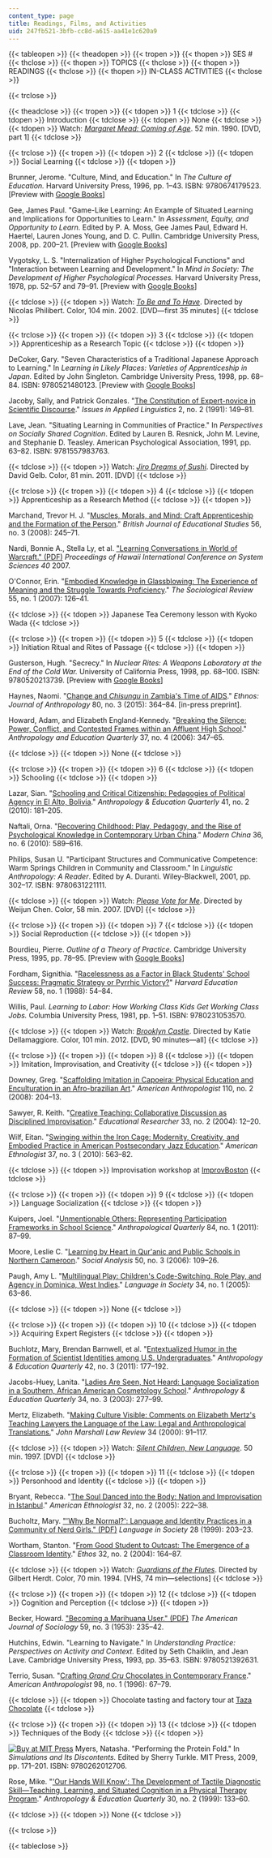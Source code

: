 ```yaml
---
content_type: page
title: Readings, Films, and Activities
uid: 247fb521-3bfb-cc8d-a615-aa41e1c620a9
---
```


{{< tableopen >}}
{{< theadopen >}}
{{< tropen >}}
{{< thopen >}}
SES #
{{< thclose >}}
{{< thopen >}}
TOPICS
{{< thclose >}}
{{< thopen >}}
READINGS
{{< thclose >}}
{{< thopen >}}
IN-CLASS ACTIVITIES
{{< thclose >}}

{{< trclose >}}

{{< theadclose >}}
{{< tropen >}}
{{< tdopen >}}
1
{{< tdclose >}}
{{< tdopen >}}
Introduction
{{< tdclose >}}
{{< tdopen >}}
None
{{< tdclose >}}
{{< tdopen >}}
Watch: [_Margaret Mead: Coming of Age_](http://www.schoolmediaassociates.com/store/titledetail.cfm?MerchID=61612). 52 min. 1990. \[DVD, part 1\]
{{< tdclose >}}

{{< trclose >}}
{{< tropen >}}
{{< tdopen >}}
2
{{< tdclose >}}
{{< tdopen >}}
Social Learning
{{< tdclose >}}
{{< tdopen >}}


Brunner, Jerome. "Culture, Mind, and Education." In _The Culture of Education._ Harvard University Press, 1996, pp. 1–43. ISBN: 9780674179523. \[Preview with [Google Books](http://books.google.com/books?id=7a978qleVkcC&pg=PA1=onepage)\]

Gee, James Paul. "Game-Like Learning: An Example of Situated Learning and Implications for Opportunities to Learn." In _Assessment, Equity, and Opportunity to Learn._ Edited by P. A. Moss, Gee James Paul, Edward H. Haertel, Lauren Jones Young, and D. C. Pullin. Cambridge University Press, 2008, pp. 200–21. \[Preview with [Google Books](http://books.google.com/books?id=0naPiMBZFUIC&pg=PA200=onepage)\]

Vygotsky, L. S. "Internalization of Higher Psychological Functions" and "Interaction between Learning and Development." In _Mind in Society: The Development of Higher Psychological Processes._ Harvard University Press, 1978, pp. 52–57 and 79–91. \[Preview with [Google Books](http://books.google.com/books?id=RxjjUefze_oC&pg=PA52=onepage)\]


{{< tdclose >}}
{{< tdopen >}}
Watch: _[To Be and To Have](http://www.imdb.com/title/tt0318202/)_. Directed by Nicolas Philibert. Color, 104 min. 2002. \[DVD—first 35 minutes\]
{{< tdclose >}}

{{< trclose >}}
{{< tropen >}}
{{< tdopen >}}
3
{{< tdclose >}}
{{< tdopen >}}
Apprenticeship as a Research Topic
{{< tdclose >}}
{{< tdopen >}}


DeCoker, Gary. "Seven Characteristics of a Traditional Japanese Approach to Learning." In _Learning in Likely Places: Varieties of Apprenticeship in Japan._ Edited by John Singleton. Cambridge University Press, 1998, pp. 68–84. ISBN: 9780521480123. \[Preview with [Google Books](http://books.google.com/books?id=ji8WFCg4-6IC&pg=PA68=onepage)\]

Jacoby, Sally, and Patrick Gonzales. "[The Constitution of Expert-novice in Scientific Discourse](http://escholarship.org/uc/item/3fd7z5k4#page-1)." _Issues in Applied Linguistics_ 2, no. 2 (1991): 149–81.

Lave, Jean. "Situating Learning in Communities of Practice." In _Perspectives on Socially Shared Cognition_. Edited by Lauren B. Resnick, John M. Levine, and Stephanie D. Teasley. American Psychological Association, 1991, pp. 63–82. ISBN: 9781557983763.


{{< tdclose >}}
{{< tdopen >}}
Watch: [_Jiro Dreams of Sushi_](http://www.imdb.com/title/tt1772925/?ref_=fn_al_tt_1). Directed by David Gelb. Color, 81 min. 2011. \[DVD\]
{{< tdclose >}}

{{< trclose >}}
{{< tropen >}}
{{< tdopen >}}
4
{{< tdclose >}}
{{< tdopen >}}
Apprenticeship as a Research Method
{{< tdclose >}}
{{< tdopen >}}


Marchand, Trevor H. J. "[Muscles, Morals, and Mind: Craft Apprenticeship and the Formation of the Person](http://dx.doi.org/10.1111/j.1467-8527.2008.00407.x)." _British Journal of Educational Studies_ 56, no. 3 (2008): 245–71.

Nardi, Bonnie A., Stella Ly, et al. ["Learning Conversations in World of Warcraft." (PDF)](http://www.artifex.org/~bonnie/pdf/Nardi-HICSS.pdf) _Proceedings of Hawaii International Conference on System Sciences 40_ 2007.

O'Connor, Erin. "[Embodied Knowledge in Glassblowing: The Experience of Meaning and the Struggle Towards Proficiency](http://dx.doi.org/10.1111/j.1467-954X.2007.00697.x)." _The Sociological Review_ 55, no. 1 (2007): 126–41.


{{< tdclose >}}
{{< tdopen >}}
Japanese Tea Ceremony lesson with Kyoko Wada
{{< tdclose >}}

{{< trclose >}}
{{< tropen >}}
{{< tdopen >}}
5
{{< tdclose >}}
{{< tdopen >}}
Initiation Ritual and Rites of Passage
{{< tdclose >}}
{{< tdopen >}}


Gusterson, Hugh. "Secrecy." In _Nuclear Rites: A Weapons Laboratory at the End of the Cold War._ University of California Press, 1998, pp. 68–100. ISBN: 9780520213739. \[Preview with [Google Books](http://books.google.com/books?id=Pu4nzrDTRAAC&pg=PA68=onepage)\]

Haynes, Naomi. "[Change and _Chisungu_ in Zambia's Time of AIDS](http://dx.doi.org/10.1080/00141844.2013.858056)." _Ethnos: Journal of Anthropology_ 80, no. 3 (2015): 364–84. \[in-press preprint\].

Howard, Adam, and Elizabeth England-Kennedy. "[Breaking the Silence: Power, Conflict, and Contested Frames within an Affluent High School](http://dx.doi.org/10.1525/aeq.2006.37.4.347)." _Anthropology and Education Quarterly_ 37, no. 4 (2006): 347–65.


{{< tdclose >}}
{{< tdopen >}}
None
{{< tdclose >}}

{{< trclose >}}
{{< tropen >}}
{{< tdopen >}}
6
{{< tdclose >}}
{{< tdopen >}}
Schooling
{{< tdclose >}}
{{< tdopen >}}


Lazar, Sian. "[Schooling and Critical Citizenship: Pedagogies of Political Agency in El Alto, Bolivia](http://dx.doi.org/10.1111/j.1548-1492.2010.01077.x)." _Anthropology & Education Quarterly_ 41, no. 2 (2010): 181–205.

Naftali, Orna. "[Recovering Childhood: Play, Pedagogy, and the Rise of Psychological Knowledge in Contemporary Urban China](http://dx.doi.org/10.1177/0097700410377594 )." _Modern China_ 36, no. 6 (2010): 589–616.

Philips, Susan U. "Participant Structures and Communicative Competence: Warm Springs Children in Community and Classroom." In _Linguistic Anthropology: A Reader_. Edited by A. Duranti. Wiley-Blackwell, 2001, pp. 302–17. ISBN: 9780631221111.


{{< tdclose >}}
{{< tdopen >}}
Watch: [_Please Vote for Me_](http://www.imdb.com/title/tt1097256/?ref_=fn_al_tt_1). Directed by Weijun Chen. Color, 58 min. 2007. \[DVD\]
{{< tdclose >}}

{{< trclose >}}
{{< tropen >}}
{{< tdopen >}}
7
{{< tdclose >}}
{{< tdopen >}}
Social Reproduction
{{< tdclose >}}
{{< tdopen >}}


Bourdieu, Pierre. _Outline of a Theory of Practice._ Cambridge University Press, 1995, pp. 78–95. \[Preview with [Google Books](http://books.google.com/books?id=WvhSEMrNWHAC&pg=PA78=onepage)\]

Fordham, Signithia. "[Racelessness as a Factor in Black Students' School Success: Pragmatic Strategy or Pyrrhic Victory?](http://dx.doi.org/10.17763/haer.58.1.c5r77323145r7831)" _Harvard Education Review_ 58, no. 1 (1988): 54–84.

Willis, Paul. _Learning to Labor: How Working Class Kids Get Working Class Jobs._ Columbia University Press, 1981, pp. 1–51. ISBN: 9780231053570.


{{< tdclose >}}
{{< tdopen >}}
Watch: [_Brooklyn Castle_](http://www.imdb.com/title/tt1800266/?ref_=fn_al_tt_2). Directed by Katie Dellamaggiore. Color, 101 min. 2012. \[DVD, 90 minutes—all\]
{{< tdclose >}}

{{< trclose >}}
{{< tropen >}}
{{< tdopen >}}
8
{{< tdclose >}}
{{< tdopen >}}
Imitation, Improvisation, and Creativity
{{< tdclose >}}
{{< tdopen >}}


Downey, Greg. "[Scaffolding Imitation in Capoeira: Physical Education and Enculturation in an Afro-brazilian Art](http://dx.doi.org/10.1111/j.1548-1433.2008.00026.x )." _American Anthropologist_ 110, no. 2 (2008): 204–13.

Sawyer, R. Keith. "[Creative Teaching: Collaborative Discussion as Disciplined Improvisation](http://dx.doi.org/10.3102/0013189X033002012)." _Educational Researcher_ 33, no. 2 (2004): 12–20.

Wilf, Eitan. "[Swinging within the Iron Cage: Modernity, Creativity, and Embodied Practice in American Postsecondary Jazz Education](http://dx.doi.org/10.1111/j.1548-1425.2010.01273.x )." _American Ethnologist_ 37, no. 3 ( 2010): 563–82.


{{< tdclose >}}
{{< tdopen >}}
Improvisation workshop at [ImprovBoston](http://www.improvboston.com)
{{< tdclose >}}

{{< trclose >}}
{{< tropen >}}
{{< tdopen >}}
9
{{< tdclose >}}
{{< tdopen >}}
Language Socialization
{{< tdclose >}}
{{< tdopen >}}


Kuipers, Joel. "[Unmentionable Others: Representing Participation Frameworks in School Science](http://connection.ebscohost.com/c/articles/57961859/unmentionable-others-representing-participation-frameworks-school-science)." _Anthropological Quarterly_ 84, no. 1 (2011): 87–99.

Moore, Leslie C. "[Learning by Heart in Qur'anic and Public Schools in Northern Cameroon](http://connection.ebscohost.com/c/articles/24389539/learning-by-heart-quranic-public-schools-northern-cameroon)." _Social Analysis_ 50, no. 3 (2006): 109–26.

Paugh, Amy L. "[Multilingual Play: Children's Code-Switching, Role Play, and Agency in Dominica, West Indies](http://dx.doi.org/10.1017/S0047404505050037)." _Language in Society_ 34, no. 1 (2005): 63–86.


{{< tdclose >}}
{{< tdopen >}}
None
{{< tdclose >}}

{{< trclose >}}
{{< tropen >}}
{{< tdopen >}}
10
{{< tdclose >}}
{{< tdopen >}}
Acquiring Expert Registers
{{< tdclose >}}
{{< tdopen >}}


Buchlotz, Mary, Brendan Barnwell, et al. "[Entextualized Humor in the Formation of Scientist Identities among U.S. Undergraduates](http://dx.doi.org/10.1111/j.1548-1492.2011.01126.x)." _Anthropology & Education Quarterly_ 42, no. 3 (2011): 177–192.

Jacobs-Huey, Lanita. "[Ladies Are Seen, Not Heard: Language Socialization in a Southern, African American Cosmetology School](http://dx.doi.org/10.1525/aeq.2003.34.3.277)." _Anthropology & Education Quarterly_ 34, no. 3 (2003): 277–99.

Mertz, Elizabeth. "[Making Culture Visible: Comments on Elizabeth Mertz's Teaching Lawyers the Language of the Law: Legal and Anthropological Translations.](https://repository.jmls.edu/lawreview/vol34/iss1/6/)" _John Marshall Law Review_ 34 (2000): 91–117.


{{< tdclose >}}
{{< tdopen >}}
Watch: [_Silent Children, New Language_](http://www.imdb.com/title/tt1230901/?ref_=fn_al_tt_1). 50 min. 1997. \[DVD\]
{{< tdclose >}}

{{< trclose >}}
{{< tropen >}}
{{< tdopen >}}
11
{{< tdclose >}}
{{< tdopen >}}
Personhood and Identity
{{< tdclose >}}
{{< tdopen >}}


Bryant, Rebecca. "[The Soul Danced into the Body: Nation and Improvisation in Istanbul](http://dx.doi.org/10.1525/ae.2005.32.2.222)." _American Ethnologist_ 32, no. 2 (2005): 222–38.

Bucholtz, Mary. ["'Why Be Normal?': Language and Identity Practices in a Community of Nerd Girls." (PDF)](http://www.linguistics.ucsb.edu/faculty/bucholtz/sites/secure.lsit.ucsb.edu.ling.d7_b/files/sitefiles/research/publications/Bucholtz1999-LinS.pdf) _Language in Society_ 28 (1999): 203–23.

Wortham, Stanton. "[From Good Student to Outcast: The Emergence of a Classroom Identity](http://dx.doi.org/10.1525/eth.2004.32.2.164)." _Ethos_ 32, no. 2 (2004): 164–87.


{{< tdclose >}}
{{< tdopen >}}
Watch: [_Guardians of the Flutes_](http://www.imdb.com/title/tt0291216/?ref_=fn_al_tt_1). Directed by Gilbert Herdt. Color, 70 min. 1994. \[VHS, 74 min—selections\]
{{< tdclose >}}

{{< trclose >}}
{{< tropen >}}
{{< tdopen >}}
12
{{< tdclose >}}
{{< tdopen >}}
Cognition and Perception
{{< tdclose >}}
{{< tdopen >}}


Becker, Howard. ["Becoming a Marihuana User." (PDF)](http://www.personal.psu.edu/exs44/012/becker_marijuana.pdf) _The American Journal of Sociology_ 59, no. 3 (1953): 235–42.

Hutchins, Edwin. "Learning to Navigate." In _Understanding Practice: Perspectives on Activity and Context._ Edited by Seth Chaiklin, and Jean Lave. Cambridge University Press, 1993, pp. 35–63. ISBN: 9780521392631.

Terrio, Susan. "[Crafting _Grand Cru_ Chocolates in Contemporary France](http://dx.doi.org/10.1525/aa.1996.98.1.02a00070)." _American Anthropologist_ 98, no. 1 (1996): 67–79.


{{< tdclose >}}
{{< tdopen >}}
Chocolate tasting and factory tour at [Taza Chocolate](http://www.tazachocolate.com)
{{< tdclose >}}

{{< trclose >}}
{{< tropen >}}
{{< tdopen >}}
13
{{< tdclose >}}
{{< tdopen >}}
Techniques of the Body
{{< tdclose >}}
{{< tdopen >}}


[![Buy at MIT Press](/images/mp_logo.gif)](https://mitpress.mit.edu/9780262012706) Myers, Natasha. "Performing the Protein Fold." In _Simulations and Its Discontents._ Edited by Sherry Turkle. MIT Press, 2009, pp. 171–201. ISBN: 9780262012706.

Rose, Mike. "['Our Hands Will Know': The Development of Tactile Diagnostic Skill—Teaching, Learning, and Situated Cognition in a Physical Therapy Program](http://dx.doi.org/10.1525/aeq.1999.30.2.133)." _Anthropology & Education Quarterly_ 30, no. 2 (1999): 133–60.


{{< tdclose >}}
{{< tdopen >}}
None
{{< tdclose >}}

{{< trclose >}}

{{< tableclose >}}